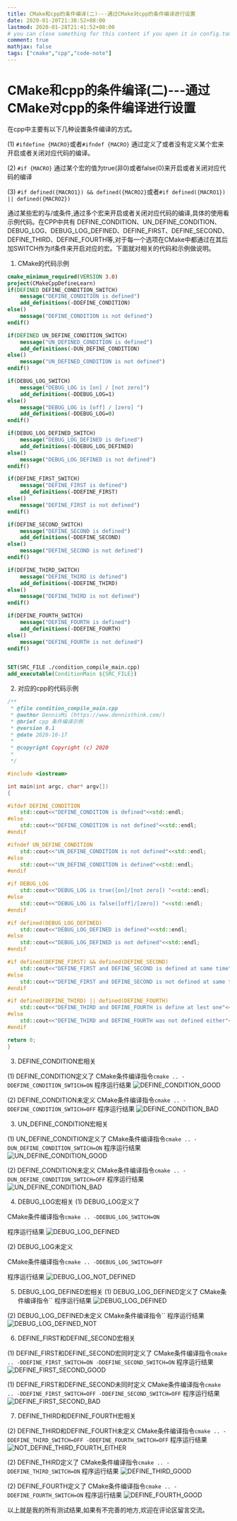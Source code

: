 ```yaml
---
title: CMake和cpp的条件编译(二)---通过CMake对cpp的条件编译进行设置
date: 2020-01-20T21:38:52+08:00
lastmod: 2020-01-28T21:41:52+08:00
# you can close something for this content if you open it in config.toml.
comment: true
mathjax: false
tags: ["cmake","cpp","code-note"]
---
```


# CMake和cpp的条件编译(二)---通过CMake对cpp的条件编译进行设置

在cpp中主要有以下几种设置条件编译的方式。

(1) `#ifdefine {MACRO}`或者`#ifndef {MACRO}`
通过定义了或者没有定义某个宏来开启或者关闭对应代码的编译。

(2) `#if {MACRO}`
通过某个宏的值为true(非0)或者false(0)来开启或者关闭对应代码的编译

(3) `#if defined({MACRO1}) && defined({MACRO2}`或者`#if defined({MACRO1}) || defined({MACRO2})`

通过某些宏的与/或条件,通过多个宏来开启或者关闭对应代码的编译,具体的使用看示例代码。在CPP中共有
DEFINE_CONDITION、UN_DEFINE_CONDITION、DEBUG_LOG、DEBUG_LOG_DEFINED、DEFINE_FIRST、DEFINE_SECOND、DEFINE_THIRD、DEFINE_FOURTH等,对于每一个选项在CMake中都通过在其后加SWITCH作为if条件来开启对应的宏。下面就对相关的代码和示例做说明。

1. CMake的代码示例

```cmake
cmake_minimum_required(VERSION 3.0)
project(CMakeCppDefineLearn)
if(DEFINED DEFINE_CONDITION_SWITCH)
    message("DEFINE_CONDITION is defined")
    add_definitions(-DDEFINE_CONDITION)
else()
    message("DEFINE_CONDITION is not defined")
endif()

if(DEFINED UN_DEFINE_CONDITION_SWITCH)
    message("UN_DEFINED_CONDITION is defined")
    add_definitions(-DUN_DEFINE_CONDITION)
else()
    message("UN_DEFINED_CONDITION is not defined")
endif()

if(DEBUG_LOG_SWITCH)
    message("DEBUG_LOG is [on] / [not zero]")
    add_definitions(-DDEBUG_LOG=1)
else()
    message("DEBUG_LOG is [off] / [zero] ")
    add_definitions(-DDEBUG_LOG=0)
endif()

if(DEBUG_LOG_DEFINED_SWITCH)
    message("DEBUG_LOG_DEFINED is defined")
    add_definitions(-DDEBUG_LOG_DEFINED)
else()
    message("DEBUG_LOG_DEFINED is not defined")
endif()

if(DEFINE_FIRST_SWITCH)
    message("DEFINE_FIRST is defined")
    add_definitions(-DDEFINE_FIRST)
else()
    message("DEFINE_FIRST is not defined")
endif()

if(DEFINE_SECOND_SWITCH)
    message("DEFINE_SECOND is defined")
    add_definitions(-DDEFINE_SECOND)
else()
    message("DEFINE_SECOND is not defined")
endif()

if(DEFINE_THIRD_SWITCH)
    message("DEFINE_THIRD is defined")
    add_definitions(-DDEFINE_THIRD)
else()
    message("DEFINE_THIRD is not defined")
endif()

if(DEFINE_FOURTH_SWITCH)
    message("DEFINE_FOURTH is defined")
    add_definitions(-DDEFINE_FOURTH)
else()
    message("DEFINE_FOURTH is not defined")
endif()


SET(SRC_FILE ./condition_compile_main.cpp)
add_executable(ConditionMain ${SRC_FILE})
```

2. 对应的cpp的代码示例

```cpp
/**
 * @file condition_compile_main.cpp
 * @author DennisMi (https://www.dennisthink.com/)
 * @brief cpp 条件编译示例
 * @version 0.1
 * @date 2020-10-17
 * 
 * @copyright Copyright (c) 2020
 * 
 */

#include <iostream>

int main(int argc, char* argv[])
{

#ifdef DEFINE_CONDITION
    std::cout<<"DEFINE_CONDITION is defined"<<std::endl;
#else
    std::cout<<"DEFINE_CONDITION is not defined"<<std::endl;
#endif

#ifndef UN_DEFINE_CONDITION
    std::cout<<"UN_DEFINE_CONDITION is not defined"<<std::endl;
#else
    std::cout<<"UN_DEFINE_CONDITION is defined"<<std::endl;
#endif

#if DEBUG_LOG
    std::cout<<"DEBUG_LOG is true([on]/[not zero]) "<<std::endl;
#else
    std::cout<<"DEBUG_LOG is false([off]/[zero]) "<<std::endl;
#endif

#if defined(DEBUG_LOG_DEFINED)
    std::cout<<"DEBUG_LOG_DEFINED is defined"<<std::endl;
#else
    std::cout<<"DEBUG_LOG_DEFINED is not defined"<<std::endl;
#endif

#if defined(DEFINE_FIRST) && defined(DEFINE_SECOND)
    std::cout<<"DEFINE_FIRST and DEFINE_SECOND is defined at same time"<<std::endl;
#else
    std::cout<<"DEFINE_FIRST and DEFINE_SECOND is not defined at same time"<<std::endl;    
#endif

#if defined(DEFINE_THIRD) || defined(DEFINE_FOURTH)
    std::cout<<"DEFINE_THIRD and DEFINE_FOURTH is define at lest one"<<std::endl;
#else
    std::cout<<"DEFINE_THIRD and DEFINE_FOURTH was not defined either"<<std::endl;
#endif

return 0;
}
```

3. DEFINE_CONDITION宏相关

(1) DEFINE_CONDITION定义了
CMake条件编译指令`cmake .. -DDEFINE_CONDITION_SWTICH=ON`
程序运行结果
![DEFINE_CONDITION_GOOD](https://www.dennisthink.com/image/2020/10/DEFINED_CONDITION_GOOD.jpg)

(2) DEFINE_CONDITION未定义
CMake条件编译指令`cmake .. -DDEFINE_CONDITION_SWTICH=OFF`
程序运行结果
![DEFINE_CONDITION_BAD](https://www.dennisthink.com/image/2020/10/DEFINED_CONDITION_BAD.jpg)


3. UN_DEFINE_CONDITION宏相关

(1) UN_DEFINE_CONDITION定义了
CMake条件编译指令`cmake .. -DUN_DEFINE_CONDITION_SWTICH=ON`
程序运行结果
![UN_DEFINE_CONDITION_GOOD](https://www.dennisthink.com/image/2020/10/UN_DEFINE_CONDITION_GOOD.jpg)

(2) DEFINE_CONDITION未定义
CMake条件编译指令`cmake .. -DUN_DEFINE_CONDITION_SWTICH=OFF`
程序运行结果
![UN_DEFINE_CONDITION_BAD](https://www.dennisthink.com/image/2020/10/UN_DEFINE_CONDITION_BAD.jpg)

4. DEBUG_LOG宏相关
(1) DEBUG_LOG定义了

CMake条件编译指令`cmake .. -DDEBUG_LOG_SWITCH=ON`

程序运行结果
![DEBUG_LOG_DEFINED](https://www.dennisthink.com/image/2020/10/DEBUG_LOG_DEFINED.jpg)

(2) DEBUG_LOG未定义


CMake条件编译指令`cmake .. -DDEBUG_LOG_SWITCH=OFF`

程序运行结果
![DEBUG_LOG_NOT_DEFINED](https://www.dennisthink.com/image/2020/10/DEBUG_LOG_DEFINED_NOT.jpg)

5.  DEBUG_LOG_DEFINED宏相关
(1) DEBUG_LOG_DEFINED定义了
CMake条件编译指令``
程序运行结果
![DEBUG_LOG_DEFINED](https://www.dennisthink.com/image/2020/10/DEBUG_LOG_DEFINED.jpg)

(2) DEBUG_LOG_DEFINED未定义
CMake条件编译指令``
程序运行结果
![DEBUG_LOG_DEFINED_NOT](https://www.dennisthink.com/image/2020/10/DEBUG_LOG_DEFINED_NOT.jpg)

6. DEFINE_FIRST和DEFINE_SECOND宏相关

(1) DEFINE_FIRST和DEFINE_SECOND宏同时定义了
CMake条件编译指令`cmake .. -DDEFINE_FIRST_SWITCH=ON -DDEFINE_SECOND_SWITCH=ON`
程序运行结果
![DEFINE_FIRST_SECOND_GOOD](https://www.dennisthink.com/image/2020/10/DEFINE_FIRST_SECOND_GOOD.jpg)

(1) DEFINE_FIRST和DEFINE_SECOND未同时定义
CMake条件编译指令`cmake .. -DDEFINE_FIRST_SWITCH=OFF -DDEFINE_SECOND_SWITCH=OFF`
程序运行结果
![DEFINE_FIRST_SECOND_BAD](https://www.dennisthink.com/image/2020/10/DEFINE_FIRST_SECOND_BAD.jpg)

7. DEFINE_THIRD和DEFINE_FOURTH宏相关

(2) DEFINE_THIRD和DEFINE_FOURTH未定义
CMake条件编译指令`cmake .. -DDEFINE_THIRD_SWITCH=OFF -DDEFINE_FOURTH_SWITCH=OFF`
程序运行结果
![NOT_DEFINE_THIRD_FOURTH_EITHER](https://www.dennisthink.com/image/2020/10/NOT_DEFINE_THIRD_FOURTH_EITHER.jpg)

(2) DEFINE_THIRD定义了
CMake条件编译指令`cmake .. -DDEFINE_THIRD_SWITCH=ON`
程序运行结果
![DEFINE_THIRD_GOOD](https://www.dennisthink.com/image/2020/10/DEFINE_THIRD_GOOD.jpg)

(2) DEFINE_FOURTH定义了
CMake条件编译指令`cmake .. -DDEFINE_FOURTH_SWITCH=ON`
程序运行结果
![DEFINE_FOURTH_GOOD](https://www.dennisthink.com/image/2020/10/DEFINE_FOURTH_GOOD.jpg)

以上就是我的所有测试结果,如果有不完善的地方,欢迎在评论区留言交流。

